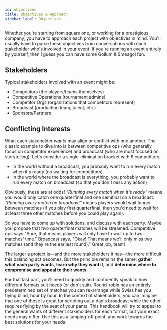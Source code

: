```yaml
---
id: objectives
title: Objectives & Approach
sidebar_label: Objectives
---
```


Whether you're starting from square one, or working for a prestigious company,
 you have to approach each project with objectives in mind.
You'll usually have to parse these objectives from conversations with each stakeholder who's involved in your event.
If you're running an event entirely by yourself, then I guess you can have some Gollum & Smeagol fun.

## Stakeholders

Typical stakeholders involved with an event might be:

* Competitors (the players/teams themselves)
* Competitive Operations (tournament admins)
* Competitor Orgs (organizations that competitors represent)
* Broadcast (production team, talent, etc.)
* Sponsors/Partners

## Conflicting Interests

What each stakeholder *wants* may align or conflict with one another.
The classic example to dive into is between competitive ops (who generally focus on competitor experience)
 and broadcast (who are most focused on storytelling).
Let's consider a single-elimination bracket with 8 competitors:

* In the world without a broadcast, you probably want to run every match when it's ready (no waiting for competitors).
* In the world where the broadcast is everything, you probably want to run every match on broadcast (so that you don't miss any action)

Obviously, these are at odds!
*"Running every match when it's ready"* means you would only catch one quarterfinal and one semifinal on a broadcast.
*"Running every match on broadcast"* means players would wait longer between matches (if you play first quarterfinal,
 then you'd need to wait for at least three other matches before you could play again).

So you have to come up with solutions, and discuss with each party.
Maybe you propose that *two* quarterfinal matches will be streamed.
Competitive ops says "Sure, that means players will only have to wait up to *two* matches' time."
Broadcast says, "Okay! That means we'll only miss two matches (and they're the earliest round)."
Great job, team!

The larger a project is—and the more stakeholders it has—the more difficult this balancing act becomes.
But the principle remains the same: **gather what each party wants**, **learn why they want it**, and **determine where to compromise and appeal to their wants**.

For that last part, you'll need to quickly and confidently speak to how different formats suit needs (or don't suit).
Round-robin has an entirely predetermined set of matches you can re-arrange while Swiss has you flying blind, hour by hour.
In the context of stakeholders, you can imagine that one of those is great for scripting out a day's broadcast
 while the other requires flying by the seat of your pants.
This handbook will try to appeal to the general wants of different stakeholders for each format, but your exact needs may differ.
Use this as a jumping-off point, and work towards the best solutions for your needs.
